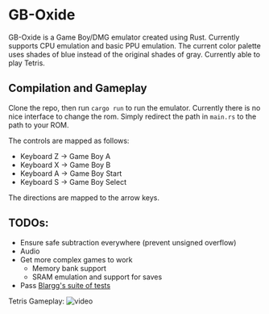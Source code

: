 # GB-Oxide

GB-Oxide is a Game Boy/DMG emulator created using Rust. Currently supports CPU emulation and basic PPU emulation. The current color palette uses shades of blue instead of the original shades of gray. Currently able to play Tetris. 

## Compilation and Gameplay
Clone the repo, then run `cargo run` to run the emulator. Currently there is no nice interface to change the rom. Simply redirect the path in `main.rs` to the path to your ROM. 

The controls are mapped as follows:

- Keyboard Z -> Game Boy A
- Keyboard X -> Game Boy B
- Keyboard A -> Game Boy Start
- Keyboard S -> Game Boy Select

The directions are mapped to the arrow keys.

## TODOs:
- Ensure safe subtraction everywhere (prevent unsigned overflow)
- Audio
- Get more complex games to work
  - Memory bank support
  - SRAM emulation and support for saves
- Pass [Blargg's suite of tests](https://github.com/retrio/gb-test-roms)

Tetris Gameplay: 
![video](https://www.youtube.com/watch?v=BJhg5oiuMeg)
